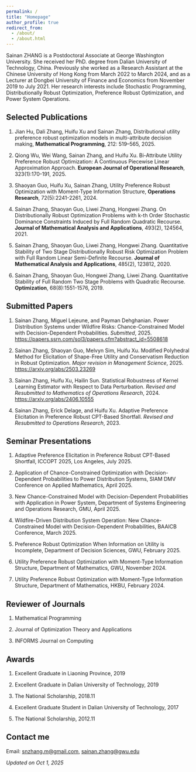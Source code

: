 ```yaml
---
permalink: /
title: "Homepage"
author_profile: true
redirect_from: 
  - /about/
  - /about.html
---
```


Sainan ZHANG is a Postdoctoral Associate at George Washington University. She received her PhD. degree from Dalian University of Technology, China. Previously she worked as a Research Assistant at the Chinese University of Hong Kong from March 2022 to March 2024, and as a Lecturer at Dongbei University of Finance and Economics from November 2019 to July 2021. Her research interests include Stochastic Programming, Distributionally Robust Optimization, Preference Robust Optimization, and Power System Operations.

Selected Publications
------
1. Jian Hu, Dali Zhang, Huifu Xu and Sainan Zhang, Distributional utility preference robust optimization models in multi-attribute decision making, __Mathematical Programming__, 212: 519–565, 2025.
  
2. Qiong Wu, Wei Wang, Sainan Zhang, and Huifu Xu. Bi-Attribute Utility Preference Robust Optimization: A Continuous Piecewise Linear Approximation Approach. __European Journal of Operational Research__, 323(1):170-191, 2025.

3. Shaoyan Guo, Huifu Xu, Sainan Zhang, Utility Preference Robust Optimization with Moment-Type Information Structure, __Operations Research__, 72(5):2241-2261, 2024.

4. Sainan Zhang, Shaoyan Guo, Liwei Zhang, Hongwei Zhang. On Distributionally Robust Optimization Problems with k-th Order Stochastic Dominance Constraints Induced by Full Random Quadratic Recourse. __Journal of Mathematical Analysis and Applications__, 493(2), 124564, 2021.

5. Sainan Zhang, Shaoyan Guo, Liwei Zhang, Hongwei Zhang. Quantitative Stability of Two Stage Distributionally Robust Risk Optimization Problem with Full Random Linear Semi-Definite Recourse. __Journal of Mathematical Analysis and Applications__, 485(2), 123812, 2020.

6. Sainan Zhang, Shaoyan Guo, Hongwei Zhang, Liwei Zhang. Quantitative Stability of Full Random Two Stage Problems with Quadratic Recourse. __Optimization__, 68(8):1551-1576, 2019.

Submitted Papers
-------
1. Sainan Zhang, Miguel Lejeune, and Payman Dehghanian. Power Distribution Systems under Wildfire Risks: Chance-Constrained Model with Decision-Dependent Probabilities. _Submitted_, 2025. https://papers.ssrn.com/sol3/papers.cfm?abstract_id=5508618
   
2. Sainan Zhang, Shaoyan Guo, Melvyn Sim, Huifu Xu. Modified Polyhedral Method for Elicitation of Shape-Free Utility and Conservatism Reduction in Robust Optimization. _Major revision in Management Science_, 2025. https://arxiv.org/abs/2503.23269

3. Sainan Zhang, Huifu Xu, Hailin Sun. Statistical Robustness of Kernel Learning Estimator with Respect to Data Perturbation. _Revised and Resubmitted to Mathematics of Operations Research_, 2024. https://arxiv.org/abs/2406.10555

4. Sainan Zhang, Erick Delage, and Huifu Xu. Adaptive Preference Elicitation in Preference Robust CPT-Based Shortfall. _Revised and Resubmitted to Operations Research_, 2023.

Seminar Presentations
-------
1. Adaptive Preference Elicitation in Preference Robust CPT-Based Shortfall, ICCOPT 2025, Los Angeles, July 2025.

2. Application of Chance-Constrained Optimization with Decision-Dependent Probabilities to Power Distribution Systems, SIAM DMV Conference on Applied Mathematics, April 2025.
   
3. New Chance-Constrained Model with Decision-Dependent Probabilities with Application in Power System, Department of Systems Engineering and Operations Research, GMU, April 2025.

4. Wildfire-Driven Distribution System Operation: New Chance-Constrained Model with Decision-Dependent Probabilities, BAAICB Conference, March 2025.
 
5. Preference Robust Optimization When Information on Utility is Incomplete, Department of Decision Sciences, GWU, February 2025.

6. Utility Preference Robust Optimization with Moment-Type Information Structure, Department of Mathematics, GWU, November 2024.

7. Utility Preference Robust Optimization with Moment-Type Information Structure, Department of Mathematics, HKBU, February 2024.

Reviewer of Journals
-------
1. Mathematical Programming

2. Journal of Optimization Theory and Applications
  
3. INFORMS Journal on Computing
   
Awards
-------
1. Excellent Graduate in Liaoning Province, 2019
   
2. Excellent Graduate in Dalian University of Technology, 2019

3. The National Scholarship, 2018.11
  
4. Excellent Graduate Student in Dalian University of Technology, 2017

5. The National Scholarship, 2012.11

Contact me
------
Email: snzhang.m@gmail.com, sainan.zhang@gwu.edu

_Updated on Oct 1, 2025_
